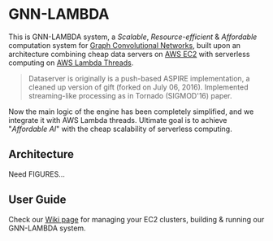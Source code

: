 # GNN-LAMBDA

This is GNN-LAMBDA system, a *Scalable*, *Resource-efficient* & *Affordable* computation system for [Graph Convolutional Networks](https://tkipf.github.io/graph-convolutional-networks/), built upon an architecture combining cheap data servers on [AWS EC2](https://aws.amazon.com/ec2/) with serverless computing on [AWS Lambda Threads](https://aws.amazon.com/lambda/).

> Dataserver is originally is a push-based ASPIRE implementation, a cleaned up version of gift (forked on July 06, 2016). Implemented streaming-like processing as in Tornado (SIGMOD'16) paper.

Now the main logic of the engine has been completely simplified, and we integrate it with AWS Lambda threads. Ultimate goal is to achieve "*Affordable AI*" with the cheap scalability of serverless computing.


## Architecture

Need FIGURES...


## User Guide

Check our [Wiki page](https://bitbucket.org/jothor/gnn-lambda/wiki/Home) for managing your EC2 clusters, building & running our GNN-LAMBDA system.

